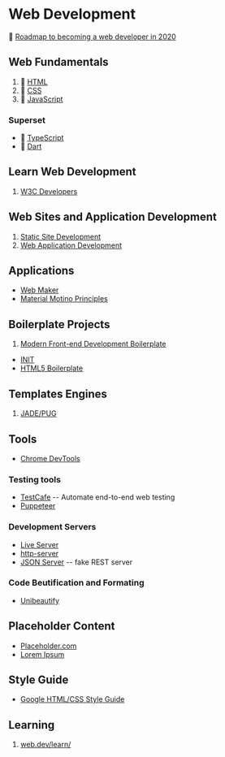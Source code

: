 # Web Development

:link: [Roadmap to becoming a web developer in 2020](https://github.com/kamranahmedse/developer-roadmap)

## Web Fundamentals

1. :notebook_with_decorative_cover: [HTML](development-docs/web-development/html.notes.md)
2. :notebook_with_decorative_cover: [CSS](development-docs/web-development/css-notes.md)
3. :notebook_with_decorative_cover: [JavaScript](development-docs/web-development/javascript-development.md)

### Superset

- :notebook_with_decorative_cover: [TypeScript](development-docs/web-development/web-languages/typescript-notes.md)
- :notebook_with_decorative_cover: [Dart](development-docs/web-development/web-languages/dart-notes.md)

## Learn Web Development

1. [W3C Developers](https://w3c.github.io/developers/)

## Web Sites and Application Development

1. [Static Site Development](development-docs/web-development/static-site-web-development.md)
2. [Web Application Development](development-docs/web-development/javascript-development.md)

## Applications

- [Web Maker](https://webmaker.app/app/)
- [Material Motino Principles](https://material-theme-builder.glitch.me/)

## Boilerplate Projects

1. [Modern Front-end Development Boilerplate](https://github.com/yashiel/Modern-Web-Boilerplate)

- [INIT](http://use-init.com/)
- [HTML5 Boilerplate](https://html5boilerplate.com/)

## Templates Engines

1. [JADE/PUG](development-docs/web-development/pug-template-engine.md)

## Tools

- [Chrome DevTools](https://developers.google.com/web/tools/chrome-devtools)

### Testing tools

- [TestCafe](https://devexpress.github.io/testcafe/) -- Automate end-to-end web testing
- [Puppeteer](https://github.com/puppeteer/puppeteer)

### Development Servers

- [Live Server](https://www.npmjs.com/package/live-server)
- [http-server](https://www.npmjs.com/package/http-server)
- [JSON Server](https://github.com/typicode/json-server) -- fake REST server

### Code Beutification and Formating

- [Unibeautify](development-docs/web-development/unibeautify.md)

## Placeholder Content

- [Placeholder.com](https://placeholder.com/)
- [Lorem Ipsum](https://www.lipsum.com/)

## Style Guide

- [Google HTML/CSS Style Guide](https://google.github.io/styleguide/htmlcssguide.html)

## Learning

1. [web.dev/learn/](https://web.dev/learn/)
